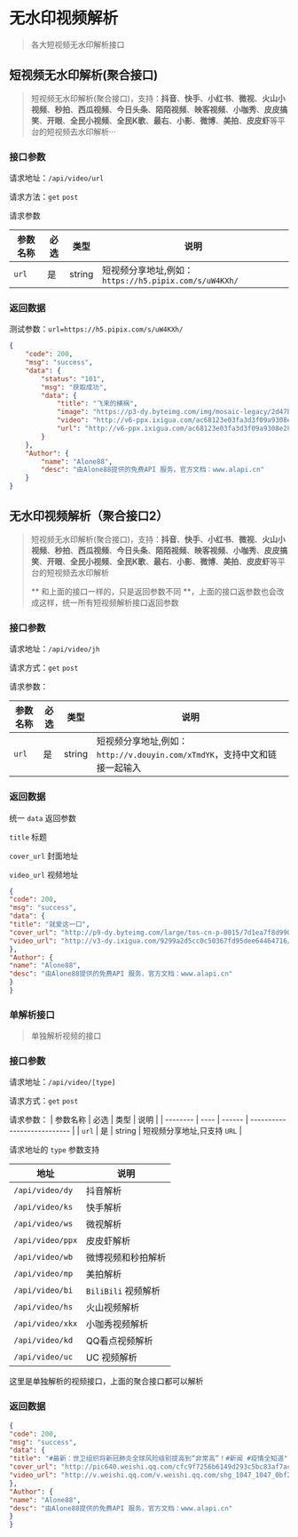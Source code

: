# 无水印视频解析

> 各大短视频无水印解析接口

## 短视频无水印解析(聚合接口)

> 短视频无水印解析(聚合接口)，支持：**抖音**、**快手**、**小红书**、**微视**、**火山小视频**、**秒拍**、**西瓜视频**、**今日头条**、**陌陌视频**、**映客视频**、**小咖秀**、**皮皮搞笑**、**开眼**、**全民小视频**、**全民K歌**、**最右**、**小影**、**微博**、**美拍**、**皮皮虾**等平台的短视频去水印解析···



### 接口参数

请求地址：`/api/video/url`

请求方法：`get`  `post`

请求参数

| 参数名称 | 必选 | 类型   | 说明                                                  |
| -------- | ---- | ------ | ----------------------------------------------------- |
| `url`    | 是   | string | 短视频分享地址,例如：`https://h5.pipix.com/s/uW4KXh/` |

### 返回数据

测试参数：`url=https://h5.pipix.com/s/uW4KXh/`

```json
{
    "code": 200,
    "msg": "success",
    "data": {
        "status": "101",
        "msg": "获取成功",
        "data": {
            "title": "飞来的横祸",
            "image": "https://p3-dy.byteimg.com/img/mosaic-legacy/2d47b00023620d91b5d1e~540x952_q80.webp",
            "video": "http://v6-ppx.ixigua.com/ac68123e03fa3d3f09a9308e286b4794/5d989c9c/video/m/220ef070e8d9c3b4a6f875dbca676ffe79411637034d000025bd1bbb3777/?a=1319&br=952&cr=0&cs=0&dr=6&ds=6&er=&l=20191005203717010014047021101D9DE5&lr=&rc=ajNtdnA7OW1xbzMzNGYzM0ApZzw2PDs1NGU7NzpnaTdpaGdvamAwb2UtL21fLS1fMS9zczJhXy4vMS0wMTMxYGE1XzQ6Yw%3D%3D",
            "url": "http://v6-ppx.ixigua.com/ac68123e03fa3d3f09a9308e286b4794/5d989c9c/video/m/220ef070e8d9c3b4a6f875dbca676ffe79411637034d000025bd1bbb3777/?a=1319&br=952&cr=0&cs=0&dr=6&ds=6&er=&l=20191005203717010014047021101D9DE5&lr=&rc=ajNtdnA7OW1xbzMzNGYzM0ApZzw2PDs1NGU7NzpnaTdpaGdvamAwb2UtL21fLS1fMS9zczJhXy4vMS0wMTMxYGE1XzQ6Yw%3D%3D"
        }
    },
    "Author": {
        "name": "Alone88",
        "desc": "由Alone88提供的免费API 服务，官方文档：www.alapi.cn"
    }
}
```



## 无水印视频解析（聚合接口2）

> 短视频无水印解析(聚合接口)，支持：**抖音**、**快手**、**小红书**、**微视**、**火山小视频**、**秒拍**、**西瓜视频**、**今日头条**、**陌陌视频**、**映客视频**、**小咖秀**、**皮皮搞笑**、**开眼**、**全民小视频**、**全民K歌**、**最右**、**小影**、**微博**、**美拍**、**皮皮虾**等平台的短视频去水印解析
>
> ** 和上面的接口一样的，只是返回参数不同 **，上面的接口返参数也会改成这样，统一所有短视频解析接口返回参数

### 接口参数

请求地址：`/api/video/jh`

请求方式：`get` `post`

请求参数：

| 参数名称 | 必选 | 类型   | 说明                                                         |
| -------- | ---- | ------ | ------------------------------------------------------------ |
| `url`    | 是   | string | 短视频分享地址,例如：`http://v.douyin.com/xTmdYK`，支持中文和链接一起输入 |

### 返回数据

统一 `data` 返回参数

`title` 标题

`cover_url` 封面地址

`video_url` 视频地址

```json
{
"code": 200,
"msg": "success",
"data": {
"title": "就爱这一口",
"cover_url": "http://p9-dy.byteimg.com/large/tos-cn-p-0015/7d1ea7f8d99044e186e949a984040524_1572780949.jpeg?from=2563711402_large",
"video_url": "http://v3-dy.ixigua.com/9299a2d5cc0c50367fd95dee64464716/5e5d281c/video/m/2203183afcac4da4d80ad848fcd54fc54721163fb99000008c4911f1bf54/?a=1128&br=0&bt=894&cr=0&cs=0&dr=0&ds=6&er=&l=202003022236450100080621960B45081F&lr=&qs=0&rc=M3B4dnFkbDRlcDMzO2kzM0ApOTo7OmdnOWU1N2hpZzc3aGcuMmNkcWhea3NfLS0vLS9zczI2XjIuYDQzYTAwNWEuYzM6Yw%3D%3D"
},
"Author": {
"name": "Alone88",
"desc": "由Alone88提供的免费API 服务，官方文档：www.alapi.cn"
}
}
```

### 单解析接口

> 单独解析视频的接口

### 接口参数

请求地址：`/api/video/[type]`

请求方式：`get` `post`

请求参数：
| 参数名称 | 必选 | 类型   | 说明                        |
| -------- | ---- | ------ | --------------------------- |
| `url`    | 是   | string | 短视频分享地址,只支持 `URL` |

请求地址的 `type` 参数支持

| 地址             | 说明                |
| ---------------- | ------------------- |
| `/api/video/dy`  | 抖音解析            |
| `/api/video/ks`  | 快手解析            |
| `/api/video/ws`  | 微视解析            |
| `/api/video/ppx` | 皮皮虾解析          |
| `/api/video/wb`  | 微博视频和秒拍解析  |
| `/api/video/mp`  | 美拍解析            |
| `/api/video/bi`  | `BiliBili` 视频解析 |
| `/api/video/hs`  | 火山视频解析        |
| `/api/video/xkx` | 小咖秀视频解析      |
| `/api/video/kd`  | QQ看点视频解析      |
| `/api/video/uc`  | UC 视频解析         |

这里是单独解析的视频接口，上面的聚合接口都可以解析

### 返回数据

```json
{
"code": 200,
"msg": "success",
"data": {
"title": "#最新：世卫组织将新冠肺炎全球风险级别提高到“非常高”！#新闻 #疫情全知道",
"cover_url": "http://pic640.weishi.qq.com/cfc9f7256b6149d293c5bc83af7acover.jpg",
"video_url": "http://v.weishi.qq.com/v.weishi.qq.com/shg_1047_1047_0bf2daafoaaaaaajlnczanpbogaek4hqau2a.f0.mp4?dis_k=5c21e2d867a0a4b13d2b788503a386ee&dis_t=1583160496&guid=0508AFC000E081E13F01036CF26192E5&fromtag=0&personid=h5"
},
"Author": {
"name": "Alone88",
"desc": "由Alone88提供的免费API 服务，官方文档：www.alapi.cn"
}
}
```

